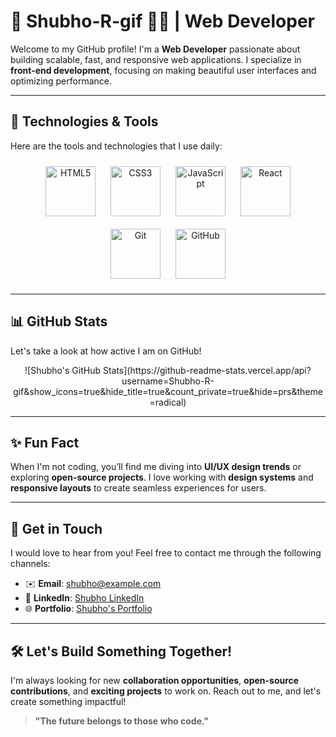 # 🌟 Shubho-R-gif 👨‍💻 | Web Developer

Welcome to my GitHub profile! I'm a **Web Developer** passionate about building scalable, fast, and responsive web applications. I specialize in **front-end development**, focusing on making beautiful user interfaces and optimizing performance.

---

## 🚀 Technologies & Tools

Here are the tools and technologies that I use daily:

<div align="center">
  <img src="https://img.icons8.com/external-flat-juicy-fish/64/000000/external-html5-web-development-flat-flat-juicy-fish.png" alt="HTML5" width="80" style="margin: 10px;"/>
  <img src="https://img.icons8.com/external-flat-juicy-fish/64/000000/external-css3-web-development-flat-flat-juicy-fish.png" alt="CSS3" width="80" style="margin: 10px;"/>
  <img src="https://img.icons8.com/external-flat-juicy-fish/64/000000/external-javascript-web-development-flat-flat-juicy-fish.png" alt="JavaScript" width="80" style="margin: 10px;"/>
  <img src="https://img.icons8.com/external-flat-juicy-fish/64/000000/external-react-native-web-development-flat-flat-juicy-fish.png" alt="React" width="80" style="margin: 10px;"/>
  <img src="https://img.icons8.com/external-flat-juicy-fish/64/000000/external-git-web-development-flat-flat-juicy-fish.png" alt="Git" width="80" style="margin: 10px;"/>
  <img src="https://img.icons8.com/external-flat-juicy-fish/64/000000/external-github-web-development-flat-flat-juicy-fish.png" alt="GitHub" width="80" style="margin: 10px;"/>
</div>

---

## 📊 GitHub Stats

Let's take a look at how active I am on GitHub!

<p align="center">
  ![Shubho's GitHub Stats](https://github-readme-stats.vercel.app/api?username=Shubho-R-gif&show_icons=true&hide_title=true&count_private=true&hide=prs&theme=radical)
</p>

---

## ✨ Fun Fact

When I'm not coding, you’ll find me diving into **UI/UX design trends** or exploring **open-source projects**. I love working with **design systems** and **responsive layouts** to create seamless experiences for users.

---

## 💬 Get in Touch

I would love to hear from you! Feel free to contact me through the following channels:

- ✉️ **Email**: [shubho@example.com](mailto:shubho@example.com)
- 🔗 **LinkedIn**: [Shubho LinkedIn](your-linkedin-profile)
- 🌐 **Portfolio**: [Shubho's Portfolio](your-portfolio-link)

---

## 🛠️ Let's Build Something Together!

I'm always looking for new **collaboration opportunities**, **open-source contributions**, and **exciting projects** to work on. Reach out to me, and let's create something impactful!

> **"The future belongs to those who code."**




